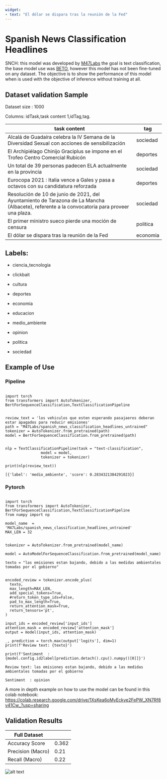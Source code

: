 ```yaml
---
widget:
- text: "El dólar se dispara tras la reunión de la Fed"
---
```



# Spanish News Classification Headlines

SNCH: this model was developed by [M47Labs](https://www.m47labs.com/es/)  the goal is text classification, the base model use was [BETO](https://huggingface.co/dccuchile/bert-base-spanish-wwm-cased), however this model has not been fine-tuned on any dataset. The objective is to show the performance of this model when is used with the objective of inference without training at all.


## Dataset validation Sample

Dataset size : 1000

Columns: idTask,task content 1,idTag,tag.

|task content|tag|
|------|------|
|Alcalá de Guadaíra celebra la IV Semana de la Diversidad Sexual con acciones de sensibilización|sociedad|
|El Archipiélago Chinijo Graciplus se impone en el Trofeo Centro Comercial Rubicón|deportes|
|Un total de 39 personas padecen ELA actualmente en la provincia|sociedad|
|Eurocopa 2021 : Italia vence a Gales y pasa a octavos con su candidatura reforzada|deportes|
|Resolución de 10 de junio de 2021, del Ayuntamiento de Tarazona de La Mancha (Albacete), referente a la convocatoria para proveer una plaza.|sociedad|
|El primer ministro sueco pierde una moción de censura|politica|
|El dólar se dispara tras la reunión de la Fed|economia|


## Labels:

 * ciencia_tecnologia
 
 * clickbait
 
 * cultura 
 
 * deportes
 
 * economia
 
 * educacion
 
 * medio_ambiente
 
 * opinion
 
 * politica
 
 * sociedad
 


## Example of Use

### Pipeline

```{python}

import torch
from transformers import AutoTokenizer, BertForSequenceClassification,TextClassificationPipeline


review_text = 'los vehiculos que esten esperando pasajaeros deberan estar apagados para reducir emisiones'
path = "M47Labs/spanish_news_classification_headlines_untrained"
tokenizer = AutoTokenizer.from_pretrained(path)
model = BertForSequenceClassification.from_pretrained(path)


nlp = TextClassificationPipeline(task = "text-classification",
                model = model,
                tokenizer = tokenizer)

print(nlp(review_text))

```

```[{'label': 'medio_ambiente', 'score': 0.2834321384291023}]```

### Pytorch

```{python}

import torch
from transformers import AutoTokenizer, BertForSequenceClassification,TextClassificationPipeline
from numpy import np

model_name  = 'M47Labs/spanish_news_classification_headlines_untrained'
MAX_LEN = 32


tokenizer = AutoTokenizer.from_pretrained(model_name)

model = AutoModelForSequenceClassification.from_pretrained(model_name)

texto = "las emisiones estan bajando, debido a las medidas ambientales tomadas por el gobierno"


encoded_review = tokenizer.encode_plus(
  texto,
  max_length=MAX_LEN,
  add_special_tokens=True,
  #return_token_type_ids=False,
  pad_to_max_length=True,
  return_attention_mask=True,
  return_tensors='pt',
)

input_ids = encoded_review['input_ids']
attention_mask = encoded_review['attention_mask']
output = model(input_ids, attention_mask)

_, prediction = torch.max(output['logits'], dim=1)
print(f'Review text: {texto}')

print(f'Sentiment  : {model.config.id2label[prediction.detach().cpu().numpy()[0]]}')

```

```Review text: las emisiones estan bajando, debido a las medidas ambientales tomadas por el gobierno```


```Sentiment  : opinion```


A more in depth example on how to use the model can be found in this colab notebook: https://colab.research.google.com/drive/1XsKea6oMyEckye2FePW_XN7Rf8v41Cw_?usp=sharing
 

## Validation Results
 
|Full Dataset||
|------|------|
|Accuracy Score|0.362|
|Precision (Macro)|0.21|
|Recall (Macro)|0.22|



 ![alt text](https://media-exp1.licdn.com/dms/image/C4D0BAQHpfgjEyhtE1g/company-logo_200_200/0/1625210573748?e=1638403200&v=beta&t=toQNpiOlyim5Ja4f7Ejv8yKoCWifMsLWjkC7XnyXICI "Logo M47")
